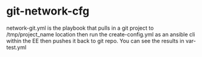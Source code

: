 # git-network-cfg
network-git.yml is the playbook that pulls in a git project to /tmp/project_name location then 
run the create-config.yml as an ansible cli within the EE then 
pushes it back to git repo.
You can see the results in var-test.yml
